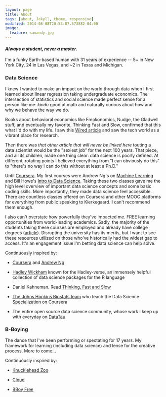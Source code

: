 ```yaml
---
layout: page
title: About
tags: [about, Jekyll, theme, responsive]
modified: 2014-08-08T20:53:07.573882-04:00
image:
  feature: savandy.jpg
---
```


#### _Always a student, never a master_.

I'm a funky Earth-based human with 31 years of experience -- 5+ in New York City, 24 in Las Vegas, and ~2 in Texas and Michigan. 

### Data Science

I knew I wanted to make an impact on the world through data when I first learned about linear regression taking undergraduate economics. The intersection of statistics and social science made perfect sense for a person like me: _kinda_ good at math and naturally curious about how and why we behave the way we do.

Books about behavioral economics like Freakonomics, Nudge, the Gladwell stuff, and eventually my favorite, Thinking Fast and Slow, confirmed that this what I'd do with my life. I saw this [Wired article](http://www.wired.com/2012/04/ff_abtesting/) and saw the tech world as a vibrant place for research.

Then there was *that other article that will never be linked here* touting a data scientist would be the "sexiest job" for the next 100 years. That piece, and all its children, made one thing clear: data science is poorly defined. At different, rotating points I believed everything from "I can obviously do this" to "there's no way I can do this without at least a Ph.D." 

Until [Coursera](https://www.coursera.org/account/accomplishments). My first courses were Andrew Ng's on [Machine Learning](https://www.coursera.org/course/ml) and Bill Howe's [Intro to Data Science](https://www.coursera.org/course/datasci). Taking these two classes gave me the high level overview of important data science concepts and some basic coding skills. More importantly, they made data science feel accessible. There are countless classes offered on Coursera and other MOOC platforms for everything from public speaking to Kierkegaard. I can't recommend them enough.

I also can't overstate how powerfully they've impacted me. FREE learning opportunities from world-leading academics. Sadly, the majority of the students taking these courses are employed and already have college degrees ([article](http://chronicle.com/article/In-Deals-With-10-Public/139533/?cid=at&utm_source=at&utm_medium=en)). Disrupting the university has its merits, but I want to see these resources utilized on those who've historically had the widest gap to access. It's an engagement issue I'm betting data science can help solve.

Continuously inspired by:

* [Coursera](http://www.coursera.org) and [Andrew Ng](https://twitter.com/andrewyng)

* [Hadley Wickham](http://had.co.nz/) known for the Hadley-verse, an immensely helpful collection of data science packages for the R language

* Daniel Kahneman. Read [Thinking, Fast and Slow](http://www.indiebound.org/book/9780606275644)

* [The Johns Hopkins Biostats team](http://simplystatistics.org/) who teach the Data Science Specialization on Coursera

* The entire open source data science community, whose work I keep up with everyday on [DataTau](http://www.datatau.com/)

### B-Boying

The dance that I've been performing or spectating for 17 years. My framework for learning (including data science) and lense for the creative process. More to come...

Continuously inspired by:

* [Knucklehead Zoo](http://www.knuckleheadzoo.com/)

* [Cloud](https://www.youtube.com/user/floorstatik/videos?flow=grid&view=0&sort=p)

* [BBoy Free](https://www.youtube.com/watch?v=tCo6ZgK0Ogg)